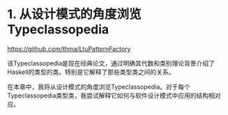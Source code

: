 # 1. 从设计模式的角度浏览Typeclassopedia


https://github.com/thma/LtuPatternFactory






该Typeclassopedia是现在经典论文，通过明确其代数和类别理论背景介绍了Haskell的类型的类。特别是它解释了那些类型类之间的关系。

在本章中，我将从设计模式的角度浏览Typeclassopedia。对于每个Typeclassopedia类型类，我尝试解释它如何与软件设计模式中应用的结构相对应。






















